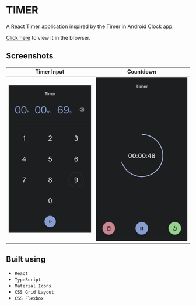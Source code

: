 # TIMER

A React Timer application inspired by the Timer in Android Clock app.

[Click here](https://rameshx.github.io/timer/) to view it in the browser.

## Screenshots

| Timer Input | Countdown |
| --- | --- |
| ![timer](screenshots/timer-input.png) | ![countdown](screenshots/countdown.png) |

## Built using

- `React`
- `TypeScript`
- `Material Icons`
- `CSS Grid Layout`
- `CSS Flexbox`

